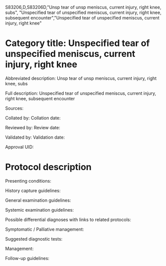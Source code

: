S83206,D,S83206D,"Unsp tear of unsp meniscus, current injury, right knee, subs", "Unspecified tear of unspecified meniscus, current injury, right knee, subsequent encounter","Unspecified tear of unspecified meniscus, current injury, right knee"
# Category title: Unspecified tear of unspecified meniscus, current injury, right knee

Abbreviated description: Unsp tear of unsp meniscus, current injury, right knee, subs

Full description: Unspecified tear of unspecified meniscus, current injury, right knee, subsequent encounter

Sources:

Collated by:
Collation date:

Reviewed by:
Review date:

Validated by:
Validation date:

Approval UID:

# Protocol description

Presenting conditions:

History capture guidelines:

General examination guidelines:

Systemic examination guidelines:

Possible differential diagnoses with links to related protocols:

Symptomatic / Palliative management:

Suggested diagnostic tests:

Management:

Follow-up guidelines:

